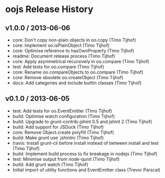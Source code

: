 # oojs Release History

## v1.0.0 / 2013-06-06

* core: Don't copy non-plain objects in oo.copy (Timo Tijhof)
* core: Implement oo.isPlainObject (Timo Tijhof)
* core: Optimise reference to hasOwnProperty (Timo Tijhof)
* readme: Document release process (Timo Tijhof)
* core: Apply asymmetrical recursively in oo.compare (Timo Tijhof)
* test: Add tests for oo.compare (Timo Tijhof)
* core: Rename oo.compareObjects to oo.compare (Timo Tijhof)
* core: Remove obsolete oo.createObject (Timo Tijhof)
* docs: Add categories and include builtin classes (Timo Tijhof)

## v0.1.0 / 2013-06-05

* test: Add tests for oo.EventEmitter (Timo Tijhof)
* build: Optimise watch configuration (Timo Tijhof)
* build: Upgrade to grunt-contrib-jshint 0.5 and jshint 2 (Timo Tijhof)
* build: Add support for JSDuck (Timo Tijhof)
* core: Remove Object.create polyfill (Timo Tijhof)
* build: Make grunt use .jshintrc (Timo Tijhof)
* travis: Install grunt-cli before install instead of between install and test (Timo Tijhof)
* build: Implement build process to fix breakage in nodejs (Timo Tijhof)
* test: Minimise output from node-qunit (Timo Tijhof)
* build: Add grunt watch (Timo Tijhof)
* Initial import of utility functions and EventEmitter class (Trevor Parscal)
